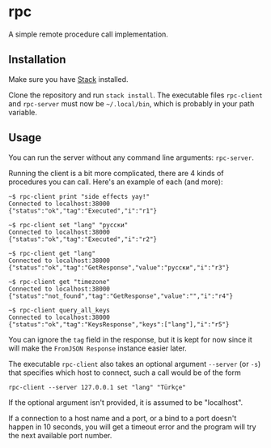 # rpc

A simple remote procedure call implementation.

## Installation

Make sure you have [Stack](http://haskellstack.org) installed.

Clone the repository and run `stack install`. The executable files `rpc-client` and `rpc-server` must now be `~/.local/bin`, which is probably in your path variable.

## Usage

You can run the server without any command line arguments: `rpc-server`.

Running the client is a bit more complicated, there are 4 kinds of procedures you can call. Here's an example of each (and more):

```
~$ rpc-client print "side effects yay!"
Connected to localhost:38000
{"status":"ok","tag":"Executed","i":"r1"}

~$ rpc-client set "lang" "русски"
Connected to localhost:38000
{"status":"ok","tag":"Executed","i":"r2"}

~$ rpc-client get "lang"
Connected to localhost:38000
{"status":"ok","tag":"GetResponse","value":"русски","i":"r3"}

~$ rpc-client get "timezone"
Connected to localhost:38000
{"status":"not_found","tag":"GetResponse","value":"","i":"r4"}

~$ rpc-client query_all_keys
Connected to localhost:38000
{"status":"ok","tag":"KeysResponse","keys":["lang"],"i":"r5"}
```

You can ignore the `tag` field in the response, but it is kept for now since it will make the `FromJSON Response` instance easier later.

The executable `rpc-client` also takes an optional argument `--server` (or `-s`) that specifies which host to connect, such a call would be of the form

```
rpc-client --server 127.0.0.1 set "lang" "Türkçe"
```

If the optional argument isn't provided, it is assumed to be "localhost".

If a connection to a host name and a port, or a bind to a port doesn't happen in 10 seconds,
you will get a timeout error and the program will try the next available port number.
